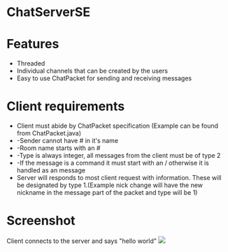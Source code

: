# ChatServerSE

# Features
* Threaded
* Individual channels that can be created by the users
* Easy to use ChatPacket for sending and receiving messages

# Client requirements
* Client must abide by ChatPacket specification (Example can be found from ChatPacket.java)
*   -Sender cannot have # in it's name
*   -Room name starts with an #
*   -Type is always integer, all messages from the client must be of type 2
*   -If the message is a command it must start with an / otherwise it is handled as an message
* Server will responds to most client request with information. These will be designated by type 1.(Example nick change will have the new nickname in the message part of the packet and type will be 1)

# Screenshot
Client connects to the server and says "hello world"
<img src="https://gyazo.com/97d236ef247a510db739a8ca33bb3d67">
